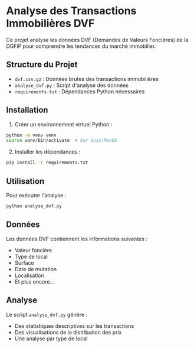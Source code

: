 # Analyse des Transactions Immobilières DVF

Ce projet analyse les données DVF (Demandes de Valeurs Foncières) de la DGFiP pour comprendre les tendances du marché immobilier.

## Structure du Projet

- `dvf.csv.gz` : Données brutes des transactions immobilières
- `analyse_dvf.py` : Script d'analyse des données
- `requirements.txt` : Dépendances Python nécessaires

## Installation

1. Créer un environnement virtuel Python :
```bash
python -m venv venv
source venv/bin/activate  # Sur Unix/MacOS
```

2. Installer les dépendances :
```bash
pip install -r requirements.txt
```

## Utilisation

Pour exécuter l'analyse :
```bash
python analyse_dvf.py
```

## Données

Les données DVF contiennent les informations suivantes :
- Valeur foncière
- Type de local
- Surface
- Date de mutation
- Localisation
- Et plus encore...

## Analyse

Le script `analyse_dvf.py` génère :
- Des statistiques descriptives sur les transactions
- Des visualisations de la distribution des prix
- Une analyse par type de local 